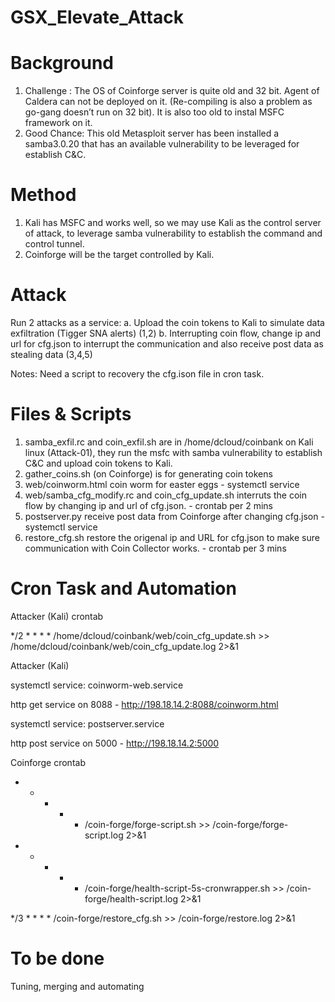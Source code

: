 # GSX_Elevate_Attack

# Background

1. Challenge : The OS of Coinforge server is quite old and 32 bit.  Agent of Caldera can not be deployed on it. (Re-compiling is also a problem as go-gang doesn’t run on 32 bit). It is also too old to instal MSFC framework on it.
2. Good Chance:  This old Metasploit server has been installed a samba3.0.20 that has an available vulnerability to be leveraged for establish C&C.

# Method 

1. Kali has MSFC and works well, so we may use Kali as the control server of attack, to leverage samba vulnerability to establish the command and control tunnel.
2. Coinforge will be the target controlled by Kali.

# Attack

Run 2 attacks as a service: 
	a. Upload the coin tokens to Kali to simulate data exfiltration (Tigger SNA alerts) (1,2)
	b. Interrupting coin flow, change ip and url for cfg.json to interrupt the communication and also receive post data as stealing data  (3,4,5) 

Notes:  Need a script to recovery the cfg.ison file in cron task.

# Files & Scripts

1. samba_exfil.rc  and coin_exfil.sh  are in /home/dcloud/coinbank on Kali linux (Attack-01), they run the msfc with samba vulnerability to establish C&C and upload coin tokens to Kali.
2. gather_coins.sh (on Coinforge) is for generating coin tokens
3. web/coinworm.html   coin worm for easter eggs - systemctl service
4. web/samba_cfg_modify.rc and coin_cfg_update.sh interruts the coin flow by changing ip and url of cfg.json. - crontab per 2 mins
5. postserver.py  receive post data from Coinforge after changing cfg.json - systemctl service
6. restore_cfg.sh restore the origenal ip and URL for cfg.json to make sure communication with Coin Collector works. - crontab per 3 mins

# Cron Task and Automation

Attacker (Kali) crontab

*/2 * * * * /home/dcloud/coinbank/web/coin_cfg_update.sh >> /home/dcloud/coinbank/web/coin_cfg_update.log 2>&1

Attacker (Kali)

systemctl service: coinworm-web.service

http get service on 8088  - http://198.18.14.2:8088/coinworm.html

systemctl service: postserver.service

http post service on 5000 - http://198.18.14.2:5000

Coinforge crontab

* * * * * /coin-forge/forge-script.sh >> /coin-forge/forge-script.log 2>&1

* * * * * /coin-forge/health-script-5s-cronwrapper.sh >> /coin-forge/health-script.log 2>&1

*/3 * * * * /coin-forge/restore_cfg.sh >> /coin-forge/restore.log 2>&1


# To be done

Tuning, merging and automating
